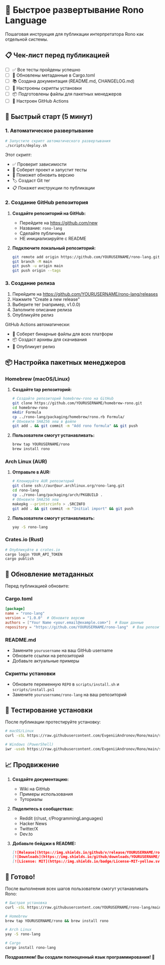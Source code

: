 # 🚀 Быстрое развертывание Rono Language

Пошаговая инструкция для публикации интерпретатора Rono как отдельной системы.

## 📋 Чек-лист перед публикацией

- [ ] ✅ Все тесты пройдены успешно
- [ ] 📝 Обновлены метаданные в Cargo.toml
- [ ] 📚 Создана документация (README.md, CHANGELOG.md)
- [ ] 🔧 Настроены скрипты установки
- [ ] 📦 Подготовлены файлы для пакетных менеджеров
- [ ] 🔄 Настроен GitHub Actions

## 🎯 Быстрый старт (5 минут)

### 1. Автоматическое развертывание

```bash
# Запустите скрипт автоматического развертывания
./scripts/deploy.sh
```

Этот скрипт:
- ✅ Проверит зависимости
- 🔨 Соберет проект и запустит тесты
- 📝 Поможет обновить версию
- 🏷️ Создаст Git тег
- 📋 Покажет инструкции по публикации

### 2. Создание GitHub репозитория

1. **Создайте репозиторий на GitHub:**
   - Перейдите на https://github.com/new
   - Название: `rono-lang`
   - Сделайте публичным
   - НЕ инициализируйте с README

2. **Подключите локальный репозиторий:**
   ```bash
   git remote add origin https://github.com/YOURUSERNAME/rono-lang.git
   git branch -M main
   git push -u origin main
   git push origin --tags
   ```

### 3. Создание релиза

1. Перейдите на https://github.com/YOURUSERNAME/rono-lang/releases
2. Нажмите "Create a new release"
3. Выберите тег (например, v1.0.0)
4. Заполните описание релиза
5. Опубликуйте релиз

GitHub Actions автоматически:
- 🔨 Соберет бинарные файлы для всех платформ
- 📦 Создаст архивы для скачивания
- 🚀 Опубликует релиз

## 📦 Настройка пакетных менеджеров

### Homebrew (macOS/Linux)

1. **Создайте tap репозиторий:**
   ```bash
   # Создайте репозиторий homebrew-rono на GitHub
   git clone https://github.com/YOURUSERNAME/homebrew-rono.git
   cd homebrew-rono
   mkdir Formula
   cp ../rono-lang/packaging/homebrew/rono.rb Formula/
   # Обновите SHA256 хеш в файле
   git add . && git commit -m "Add rono formula" && git push
   ```

2. **Пользователи смогут устанавливать:**
   ```bash
   brew tap YOURUSERNAME/rono
   brew install rono
   ```

### Arch Linux (AUR)

1. **Отправьте в AUR:**
   ```bash
   # Клонируйте AUR репозиторий
   git clone ssh://aur@aur.archlinux.org/rono-lang.git
   cd rono-lang
   cp ../rono-lang/packaging/arch/PKGBUILD .
   # Обновите SHA256 хеш
   makepkg --printsrcinfo > .SRCINFO
   git add . && git commit -m "Initial import" && git push
   ```

2. **Пользователи смогут устанавливать:**
   ```bash
   yay -S rono-lang
   ```

### Crates.io (Rust)

```bash
# Опубликуйте в crates.io
cargo login YOUR_API_TOKEN
cargo publish
```

## 🔧 Обновление метаданных

Перед публикацией обновите:

### Cargo.toml
```toml
[package]
name = "rono-lang"
version = "1.0.0"  # Обновите версию
authors = ["Your Name <your.email@example.com>"]  # Ваши данные
repository = "https://github.com/YOURUSERNAME/rono-lang"  # Ваш репозиторий
```

### README.md
- Замените `yourusername` на ваш GitHub username
- Обновите ссылки на репозиторий
- Добавьте актуальные примеры

### Скрипты установки
- Обновите переменную `REPO` в `scripts/install.sh` и `scripts/install.ps1`
- Замените `yourusername/rono-lang` на ваш репозиторий

## 🧪 Тестирование установки

После публикации протестируйте установку:

```bash
# macOS/Linux
curl -sSL https://raw.githubusercontent.com/EvgeniiAndronov/Rono/main/scripts/install.sh | bash

# Windows (PowerShell)
iwr -useb https://raw.githubusercontent.com/EvgeniiAndronov/Rono/main/scripts/install.ps1 | iex
```

## 📈 Продвижение

1. **Создайте документацию:**
   - Wiki на GitHub
   - Примеры использования
   - Туториалы

2. **Поделитесь в сообществах:**
   - Reddit (r/rust, r/ProgrammingLanguages)
   - Hacker News
   - Twitter/X
   - Dev.to

3. **Добавьте бейджи в README:**
   ```markdown
   [![Release](https://img.shields.io/github/v/release/YOURUSERNAME/rono-lang)](https://github.com/YOURUSERNAME/rono-lang/releases)
   [![Downloads](https://img.shields.io/github/downloads/YOURUSERNAME/rono-lang/total)](https://github.com/YOURUSERNAME/rono-lang/releases)
   [![License: MIT](https://img.shields.io/badge/License-MIT-yellow.svg)](https://opensource.org/licenses/MIT)
   ```

## 🎉 Готово!

После выполнения всех шагов пользователи смогут устанавливать Rono:

```bash
# Быстрая установка
curl -sSL https://raw.githubusercontent.com/YOURUSERNAME/rono-lang/main/scripts/install.sh | bash

# Homebrew
brew tap YOURUSERNAME/rono && brew install rono

# Arch Linux
yay -S rono-lang

# Cargo
cargo install rono-lang
```

**Поздравляем! Вы создали полноценный язык программирования! 🎊**